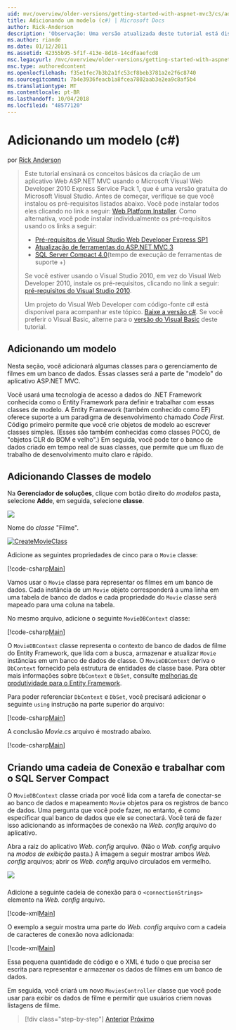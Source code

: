```yaml
---
uid: mvc/overview/older-versions/getting-started-with-aspnet-mvc3/cs/adding-a-model
title: Adicionando um modelo (c#) | Microsoft Docs
author: Rick-Anderson
description: 'Observação: Uma versão atualizada deste tutorial está disponível aqui que usa o ASP.NET MVC 5 e Visual Studio 2013. Ele é mais seguro e muito mais simples a seguir e demonstração...'
ms.author: riande
ms.date: 01/12/2011
ms.assetid: 42355b95-5f1f-413e-8d16-14cdfaaefcd8
msc.legacyurl: /mvc/overview/older-versions/getting-started-with-aspnet-mvc3/cs/adding-a-model
msc.type: authoredcontent
ms.openlocfilehash: f35e1fec7b3b2a1fc53cf8beb3781a2e2f6c8740
ms.sourcegitcommit: 7b4e3936feacb1a8fcea7802aab3e2ea9c8af5b4
ms.translationtype: MT
ms.contentlocale: pt-BR
ms.lasthandoff: 10/04/2018
ms.locfileid: "48577120"
---
```

<a name="adding-a-model-c"></a>Adicionando um modelo (c#)
====================
por [Rick Anderson]((https://twitter.com/RickAndMSFT))

> Este tutorial ensinará os conceitos básicos da criação de um aplicativo Web ASP.NET MVC usando o Microsoft Visual Web Developer 2010 Express Service Pack 1, que é uma versão gratuita do Microsoft Visual Studio. Antes de começar, verifique se que você instalou os pré-requisitos listados abaixo. Você pode instalar todos eles clicando no link a seguir: [Web Platform Installer](https://www.microsoft.com/web/gallery/install.aspx?appid=VWD2010SP1Pack). Como alternativa, você pode instalar individualmente os pré-requisitos usando os links a seguir:
> 
> - [Pré-requisitos de Visual Studio Web Developer Express SP1](https://www.microsoft.com/web/gallery/install.aspx?appid=VWD2010SP1Pack)
> - [Atualização de ferramentas do ASP.NET MVC 3](https://www.microsoft.com/web/gallery/install.aspx?appsxml=&amp;appid=MVC3)
> - [SQL Server Compact 4.0](https://www.microsoft.com/web/gallery/install.aspx?appid=SQLCE;SQLCEVSTools_4_0)(tempo de execução de ferramentas de suporte +)
> 
> Se você estiver usando o Visual Studio 2010, em vez do Visual Web Developer 2010, instale os pré-requisitos, clicando no link a seguir: [pré-requisitos do Visual Studio 2010](https://www.microsoft.com/web/gallery/install.aspx?appsxml=&amp;appid=VS2010SP1Pack).
> 
> Um projeto do Visual Web Developer com código-fonte c# está disponível para acompanhar este tópico. [Baixe a versão c#](https://code.msdn.microsoft.com/Introduction-to-MVC-3-10d1b098). Se você preferir o Visual Basic, alterne para o [versão do Visual Basic](../vb/adding-a-model.md) deste tutorial.


## <a name="adding-a-model"></a>Adicionando um modelo

Nesta seção, você adicionará algumas classes para o gerenciamento de filmes em um banco de dados. Essas classes será a parte de "modelo" do aplicativo ASP.NET MVC.

Você usará uma tecnologia de acesso a dados do .NET Framework conhecida como o Entity Framework para definir e trabalhar com essas classes de modelo. A Entity Framework (também conhecido como EF) oferece suporte a um paradigma de desenvolvimento chamado *Code First*. Código primeiro permite que você crie objetos de modelo ao escrever classes simples. (Esses são também conhecidas como classes POCO, de "objetos CLR do BOM e velho".) Em seguida, você pode ter o banco de dados criado em tempo real de suas classes, que permite que um fluxo de trabalho de desenvolvimento muito claro e rápido.

## <a name="adding-model-classes"></a>Adicionando Classes de modelo

Na **Gerenciador de soluções**, clique com botão direito do *modelos* pasta, selecione **Add**e, em seguida, selecione **classe**.

![](adding-a-model/_static/image1.png)

Nome do *classe* "Filme".

[![CreateMovieClass](adding-a-model/_static/image3.png)](adding-a-model/_static/image2.png)

Adicione as seguintes propriedades de cinco para o `Movie` classe:

[!code-csharp[Main](adding-a-model/samples/sample1.cs)]

Vamos usar o `Movie` classe para representar os filmes em um banco de dados. Cada instância de um `Movie` objeto corresponderá a uma linha em uma tabela de banco de dados e cada propriedade do `Movie` classe será mapeado para uma coluna na tabela.

No mesmo arquivo, adicione o seguinte `MovieDBContext` classe:

[!code-csharp[Main](adding-a-model/samples/sample2.cs)]

O `MovieDBContext` classe representa o contexto de banco de dados de filme do Entity Framework, que lida com a busca, armazenar e atualizar `Movie` instâncias em um banco de dados de classe. O `MovieDBContext` deriva o `DbContext` fornecido pela estrutura de entidades de classe base. Para obter mais informações sobre `DbContext` e `DbSet`, consulte [melhorias de produtividade para o Entity Framework](https://blogs.msdn.com/b/efdesign/archive/2010/06/21/productivity-improvements-for-the-entity-framework.aspx?wa=wsignin1.0).

Para poder referenciar `DbContext` e `DbSet`, você precisará adicionar o seguinte `using` instrução na parte superior do arquivo:

[!code-csharp[Main](adding-a-model/samples/sample3.cs)]

A conclusão *Movie.cs* arquivo é mostrado abaixo.

[!code-csharp[Main](adding-a-model/samples/sample4.cs)]

## <a name="creating-a-connection-string-and-working-with-sql-server-compact"></a>Criando uma cadeia de Conexão e trabalhar com o SQL Server Compact

O `MovieDBContext` classe criada por você lida com a tarefa de conectar-se ao banco de dados e mapeamento `Movie` objetos para os registros de banco de dados. Uma pergunta que você pode fazer, no entanto, é como especificar qual banco de dados que ele se conectará. Você terá de fazer isso adicionando as informações de conexão na *Web. config* arquivo do aplicativo.

Abra a raiz do aplicativo *Web. config* arquivo. (Não o *Web. config* arquivo na *modos de exibição* pasta.) A imagem a seguir mostrar ambos *Web. config* arquivos; abrir os *Web. config* arquivo circulados em vermelho.

![](adding-a-model/_static/image4.png)

### 

Adicione a seguinte cadeia de conexão para o `<connectionStrings>` elemento na *Web. config* arquivo.

[!code-xml[Main](adding-a-model/samples/sample5.xml)]

O exemplo a seguir mostra uma parte do *Web. config* arquivo com a cadeia de caracteres de conexão nova adicionada:

[!code-xml[Main](adding-a-model/samples/sample6.xml)]

Essa pequena quantidade de código e o XML é tudo o que precisa ser escrita para representar e armazenar os dados de filmes em um banco de dados.

Em seguida, você criará um novo `MoviesController` classe que você pode usar para exibir os dados de filme e permitir que usuários criem novas listagens de filme.

> [!div class="step-by-step"]
> [Anterior](adding-a-view.md)
> [Próximo](accessing-your-models-data-from-a-controller.md)
